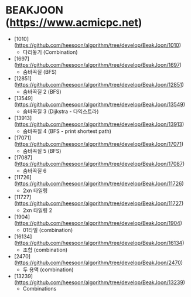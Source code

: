 BEAKJOON (https://www.acmicpc.net)
==========================================================================================
* [1010] (https://github.com/heesoon/algorithm/tree/develop/BeakJoon/1010)
  * 다리놓기 (Combination)
* [1697] (https://github.com/heesoon/algorithm/tree/develop/BeakJoon/1697)
  * 숨바꼭질 (BFS)
* [12851] (https://github.com/heesoon/algorithm/tree/develop/BeakJoon/12851)
  * 숨바꼭질 2 (BFS)
* [13549] (https://github.com/heesoon/algorithm/tree/develop/BeakJoon/13549)
  * 숨바꼭질 3 (Dijkstra - 다익스트라)
* [13913] (https://github.com/heesoon/algorithm/tree/develop/BeakJoon/13913)
  * 숨바꼭질 4 (BFS - print shortest path)
* [17071] (https://github.com/heesoon/algorithm/tree/develop/BeakJoon/17071)
  * 숨바꼭질 5 (BFS)
* [17087] (https://github.com/heesoon/algorithm/tree/develop/BeakJoon/17087)
  * 숨바꼭질 6
* [11726] (https://github.com/heesoon/algorithm/tree/develop/BeakJoon/11726)
  * 2xn 타일링
* [11727] (https://github.com/heesoon/algorithm/tree/develop/BeakJoon/11727)
  * 2xn 타일링 2
* [1904] (https://github.com/heesoon/algorithm/tree/develop/BeakJoon/1904)
  * 01타일 (combination)
* [16134] (https://github.com/heesoon/algorithm/tree/develop/BeakJoon/16134)
  * 조합 (combination)
* [2470] (https://github.com/heesoon/algorithm/tree/develop/BeakJoon/2470)
  * 두 용액 (combination)
* [13239] (https://github.com/heesoon/algorithm/tree/develop/BeakJoon/13239)
  * Combinations